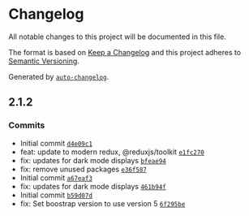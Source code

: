 # Changelog

All notable changes to this project will be documented in this file.

The format is based on [Keep a Changelog](https://keepachangelog.com/en/1.0.0/)
and this project adheres to [Semantic Versioning](https://semver.org/spec/v2.0.0.html).

Generated by [`auto-changelog`](https://github.com/CookPete/auto-changelog).

## 2.1.2

### Commits

- Initial commit [`d4e09c1`](https://github.com/ChumsInc/website-menus/commit/d4e09c1aa305fef0947817974974fffe0bf873c9)
- feat: update to modern redux, @reduxjs/toolkit [`e1fc270`](https://github.com/ChumsInc/website-menus/commit/e1fc270165d1cd68674cbfb2fe88913d0d9d1348)
- fix: updates for dark mode displays [`bfeae94`](https://github.com/ChumsInc/website-menus/commit/bfeae94dbbb0b390974343dacf4a57a6848d07a3)
- fix: remove unused packages [`e36f587`](https://github.com/ChumsInc/website-menus/commit/e36f5879664c6ae8b06b0aef52c0782359800f71)
- Initial commit [`a67eaf3`](https://github.com/ChumsInc/website-menus/commit/a67eaf371203cc3409643069d39444baba4cc1af)
- fix: updates for dark mode displays [`461b94f`](https://github.com/ChumsInc/website-menus/commit/461b94fd6636fce695f4d8c7b0330370809b014e)
- Initial commit [`b59d07d`](https://github.com/ChumsInc/website-menus/commit/b59d07d087f6248461722397b9094b34bb5ee864)
- fix: Set boostrap version to use version 5 [`6f295be`](https://github.com/ChumsInc/website-menus/commit/6f295be34a889f98d7fe8da4d634b912015dddb8)
